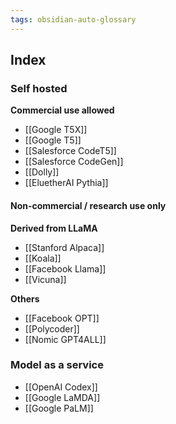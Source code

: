 ```yaml
---
tags: obsidian-auto-glossary
---
```

## Index

### Self hosted

**Commercial use allowed**
- [[Google T5X]]
- [[Google T5]]
- [[Salesforce CodeT5]]
- [[Salesforce CodeGen]]
- [[Dolly]]
- [[EluetherAI Pythia]]

#### **Non-commercial / research use only**

**Derived from LLaMA**

- [[Stanford Alpaca]]
- [[Koala]]
- [[Facebook Llama]]
- [[Vicuna]]

**Others**
- [[Facebook OPT]]
- [[Polycoder]]
- [[Nomic GPT4ALL]]

###  Model as a service
- [[OpenAI Codex]]
- [[Google LaMDA]]
- [[Google PaLM]]